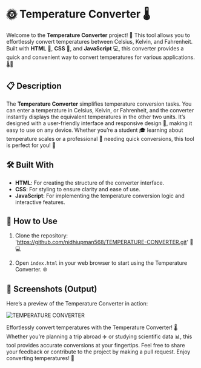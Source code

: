 # 🌞 Temperature Converter 🌡️

Welcome to the **Temperature Converter** project! 🎉 This tool allows you to effortlessly convert temperatures between Celsius, Kelvin, and Fahrenheit. Built with **HTML** 📝, **CSS** 🎨, and **JavaScript** 💻, this converter provides a quick and convenient way to convert temperatures for various applications. 🌡️🌟

## 📋 Description

The **Temperature Converter** simplifies temperature conversion tasks. You can enter a temperature in Celsius, Kelvin, or Fahrenheit, and the converter instantly displays the equivalent temperatures in the other two units. It’s designed with a user-friendly interface and responsive design 📱, making it easy to use on any device. Whether you’re a student 🎓 learning about temperature scales or a professional 💼 needing quick conversions, this tool is perfect for you! 🌟

## 🛠️ Built With

- **HTML**: For creating the structure of the converter interface.
- **CSS**: For styling to ensure clarity and ease of use.
- **JavaScript**: For implementing the temperature conversion logic and interactive features.

## 🚀 How to Use

1. Clone the repository: 'https://github.com/nidhiupman568/TEMPERATURE-CONVERTER.git' 📁💻
   
2. Open `index.html` in your web browser to start using the Temperature Converter. 🌐

## 📸 Screenshots (Output)

Here’s a preview of the Temperature Converter in action:

![TEMPERATURE CONVERTER](https://github.com/nidhiupman568/TEMPERATURE-CONVERTER/assets/130860182/e4d6aede-adf4-4124-a5e9-1068e19f08fb)


Effortlessly convert temperatures with the Temperature Converter! 🌡️ Whether you’re planning a trip abroad ✈️ or studying scientific data 📊, this tool provides accurate conversions at your fingertips. Feel free to share your feedback or contribute to the project by making a pull request. Enjoy converting temperatures! 🌟
